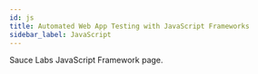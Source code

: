 ```yaml
---
id: js
title: Automated Web App Testing with JavaScript Frameworks
sidebar_label: JavaScript
---
```


Sauce Labs JavaScript Framework page.